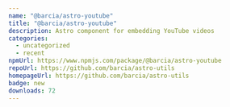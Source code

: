 ```yaml
---
name: "@barcia/astro-youtube"
title: "@barcia/astro-youtube"
description: Astro component for embedding YouTube videos
categories:
  - uncategorized
  - recent
npmUrl: https://www.npmjs.com/package/@barcia/astro-youtube
repoUrl: https://github.com/barcia/astro-utils
homepageUrl: https://github.com/barcia/astro-utils
badge: new
downloads: 72
---
```

